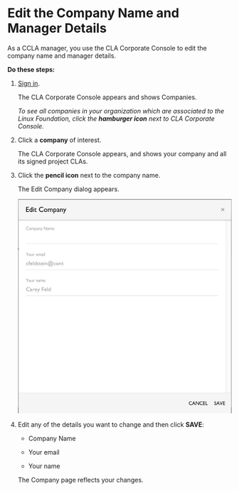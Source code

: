 # Edit the Company Name and Manager Details
As a CCLA manager, you use the CLA Corporate Console to edit the company name and manager details.

**Do these steps:**

1. [Sign in](sign-in-to-the-cla-corporate-console.md).

   The CLA Corporate Console appears and shows Companies.

   *To see all companies in your organization which are associated to the Linux Foundation, click the **hamburger icon** next to CLA Corporate Console.*

1. Click a **company** of interest.

   The CLA Corporate Console appears, and shows your company and all its signed project CLAs.

1. Click the **pencil icon** next to the company name.

   The Edit Company dialog appears.

   ![Edit Company dialog](imgs/cla-edit-company.png)

1. Edit any of the details you want to change and then click **SAVE**:

   * Company Name

   * Your email

   * Your name

   The Company page reflects your changes.
